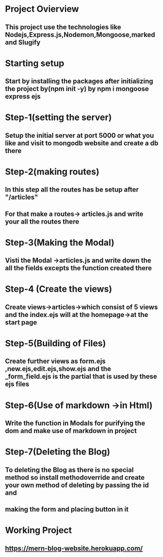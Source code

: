 # Project Ovierview
## This project use the technologies like Nodejs,Express.js,Nodemon,Mongoose,marked and Slugify 

# Starting setup
## Start by installing the packages after initializing the project by(npm init -y) by npm i mongoose express ejs

# Step-1(setting the server)
## Setup the initial server at port 5000 or what you like and visit to mongodb website and create a db there 

# Step-2(making routes)
## In this step all the routes has be setup after "/articles" 
## For that make a routes-> articles.js and write your all the routes there

# Step-3(Making the Modal)
## Visti the Modal ->articles.js and write down the all the fields excepts the function created there

# Step-4 (Create the views)
## Create views->articles->which consist of 5 views and the index.ejs will at the homepage->at the start page

# Step-5(Building of Files)
## Create further views as form.ejs ,new.ejs,edit.ejs,show.ejs and the _form_field.ejs is the partial that is used by these ejs files

# Step-6(Use of markdown ->in Html)
## Write the function in Modals for purifying the dom and make use of markdown in project

# Step-7(Deleting the Blog)
## To deleting the Blog as there is no special method so install methodoverride and create your own method of deleting by passing the id and 
## making the form and placing button in it

# Working Project
## https://mern-blog-website.herokuapp.com/
